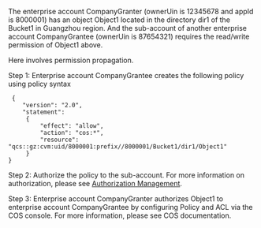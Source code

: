 The enterprise account CompanyGranter (ownerUin is 12345678 and appId is 8000001) has an object Object1 located in the directory dir1 of the Bucket1 in Guangzhou region. And the sub-account of another enterprise account CompanyGrantee (ownerUin is 87654321) requires the read/write permission of Object1 above.

Here involves permission propagation.

Step 1: Enterprise account CompanyGrantee creates the following policy using policy syntax
```
 {
    "version": "2.0",
    "statement":
     {
         "effect": "allow",
         "action": "cos:*",
         "resource": "qcs::gz:cvm:uid/8000001:prefix//8000001/Bucket1/dir1/Object1"
     }
}
```

Step 2: Authorize the policy to the sub-account. For more information on authorization, please see [Authorization Management](https://intl.cloud.tencent.com/document/product/598/10602).

Step 3: Enterprise account CompanyGranter authorizes Object1 to enterprise account CompanyGrantee by configuring Policy and ACL via the COS console. For more information, please see COS documentation.

